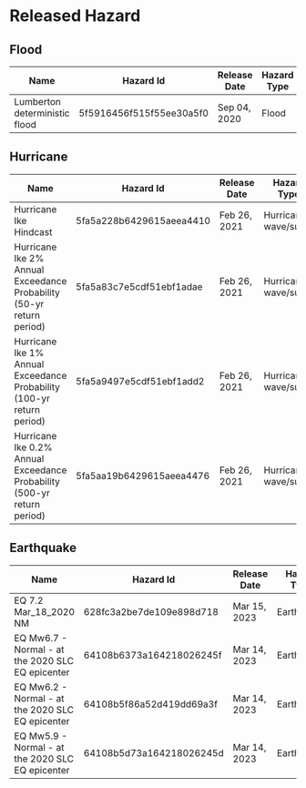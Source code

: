 # Released Hazard
## Flood
| Name | Hazard Id | Release Date | Hazard Type |
| ------- | ---------- | ---------- | ---------- |
| Lumberton deterministic flood | 5f5916456f515f55ee30a5f0 | Sep 04, 2020 | Flood |

## Hurricane
| Name | Hazard Id | Release Date | Hazard Type |
| ------- | ---------- | ---------- | ---------- |
| Hurricane Ike Hindcast | 5fa5a228b6429615aeea4410 | Feb 26, 2021 | Hurricane wave/surge|
| Hurricane Ike 2% Annual Exceedance Probability (50-yr return period) | 5fa5a83c7e5cdf51ebf1adae | Feb 26, 2021 | Hurricane wave/surge|
| Hurricane Ike 1% Annual Exceedance Probability (100-yr return period) | 5fa5a9497e5cdf51ebf1add2 | Feb 26, 2021 | Hurricane wave/surge|
| Hurricane Ike 0.2% Annual Exceedance Probability (500-yr return period) | 5fa5aa19b6429615aeea4476 | Feb 26, 2021 | Hurricane wave/surge|

## Earthquake
| Name | Hazard Id | Release Date | Hazard Type |
| ------- | ---------- | ---------- | ---------- |
| EQ 7.2 Mar_18_2020 NM  | 628fc3a2be7de109e898d718 | Mar 15, 2023 | Earthquake |
| EQ Mw6.7 - Normal - at the 2020 SLC EQ epicenter | 64108b6373a164218026245f | Mar 14, 2023 | Earthquake |
| EQ Mw6.2 - Normal - at the 2020 SLC EQ epicenter | 64108b5f86a52d419dd69a3f | Mar 14, 2023 | Earthquake |
| EQ Mw5.9 - Normal - at the 2020 SLC EQ epicenter | 64108b5d73a164218026245d | Mar 14, 2023 | Earthquake |
